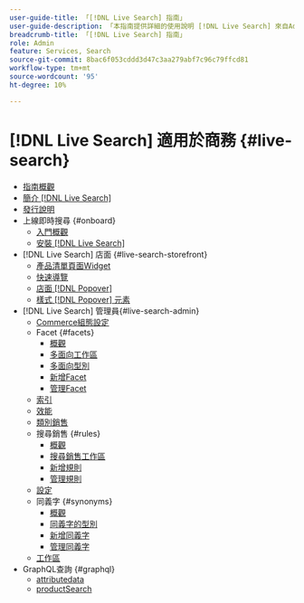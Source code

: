 ```yaml
---
user-guide-title: 「[!DNL Live Search] 指南」
user-guide-description: 「本指南提供詳細的使用說明 [!DNL Live Search] 來自Adobe Commerce。」
breadcrumb-title: 「[!DNL Live Search] 指南」
role: Admin
feature: Services, Search
source-git-commit: 8bac6f053cddd3d47c3aa279abf7c96c79ffcd81
workflow-type: tm+mt
source-wordcount: '95'
ht-degree: 10%

---
```


# [!DNL Live Search] 適用於商務 {#live-search}

- [指南概觀](guide-overview.md)
- [簡介 [!DNL Live Search]](overview.md)
- [發行說明](release-notes.md)
- 上線即時搜尋 {#onboard}
   - [入門概觀](onboarding-overview.md)
   - [安裝 [!DNL Live Search]](install.md)
- [!DNL Live Search] 店面 {#live-search-storefront}
   - [產品清單頁面Widget](plp-styling.md)
   - [快速導覽](quick-tour.md)
   - [店面 [!DNL Popover]](storefront-popover.md)
   - [樣式 [!DNL Popover] 元素](storefront-popover-styling.md)
- [!DNL Live Search] 管理員{#live-search-admin}
   - [Commerce組態設定](configuration.md)
   - Facet {#facets}
      - [概觀](facets.md)
      - [多面向工作區](faceting-workspace.md)
      - [多面向型別](facets-type.md)
      - [新增Facet](facets-add.md)
      - [管理Facet](facets-manage.md)
   - [索引](indexing.md)
   - [效能](performance.md)
   - [類別銷售](category-merch.md)
   - 搜尋銷售 {#rules}
      - [概觀](rules.md)
      - [搜尋銷售工作區](rules-workspace.md)
      - [新增規則](rules-add.md)
      - [管理規則](rules-manage.md)
   - [設定](settings.md)
   - 同義字 {#synonyms}
      - [概觀](synonyms.md)
      - [同義字的型別](synonyms-type.md)
      - [新增同義字](synonyms-add.md)
      - [管理同義字](synonyms-manage.md)
   - [工作區](workspace.md)
- GraphQL查詢 {#graphql}
   - [attributedata](https://developer.adobe.com/commerce/services/graphql/live-search/attribute-metadata/)
   - [productSearch](https://developer.adobe.com/commerce/services/graphql/live-search/queries/product-search/)
